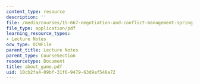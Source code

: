 ```yaml
---
content_type: resource
description: ''
file: /media/courses/15-667-negotiation-and-conflict-management-spring-2001/10cb2fa409bf31f6947963d9af546a72_about_game.pdf
file_type: application/pdf
learning_resource_types:
- Lecture Notes
ocw_type: OCWFile
parent_title: Lecture Notes
parent_type: CourseSection
resourcetype: Document
title: about_game.pdf
uid: 10cb2fa4-09bf-31f6-9479-63d9af546a72
---
```

